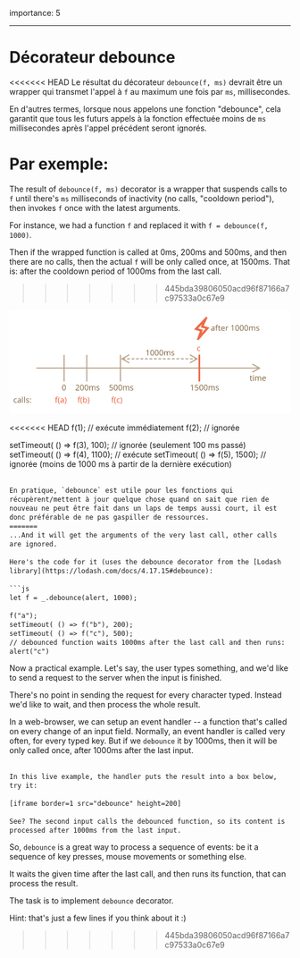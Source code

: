 importance: 5

---

# Décorateur debounce

<<<<<<< HEAD
Le résultat du décorateur `debounce(f, ms)` devrait être un wrapper qui transmet l'appel à `f` au maximum une fois par `ms`, millisecondes.

En d'autres termes, lorsque nous appelons une fonction "debounce", cela garantit que tous les futurs appels à la fonction effectuée moins de `ms` millisecondes après l'appel précédent seront ignorés.

Par exemple:
=======
The result of `debounce(f, ms)` decorator is a wrapper that suspends calls to `f` until there's `ms` milliseconds of inactivity (no calls, "cooldown period"), then invokes `f` once with the latest arguments.

For instance, we had a function `f` and replaced it with `f = debounce(f, 1000)`.

Then if the wrapped function is called at 0ms, 200ms and 500ms, and then there are no calls, then the actual `f` will be only called once, at 1500ms. That is: after the cooldown period of 1000ms from the last call.
>>>>>>> 445bda39806050acd96f87166a7c97533a0c67e9

![](debounce.svg)

<<<<<<< HEAD
f(1); // exécute immédiatement
f(2); // ignorée

setTimeout( () => f(3), 100); // ignorée (seulement 100 ms passé)
setTimeout( () => f(4), 1100); // exécute
setTimeout( () => f(5), 1500); // ignorée (moins de 1000 ms à partir de la dernière exécution)
```

En pratique, `debounce` est utile pour les fonctions qui récupèrent/mettent à jour quelque chose quand on sait que rien de nouveau ne peut être fait dans un laps de temps aussi court, il est donc préférable de ne pas gaspiller de ressources.
=======
...And it will get the arguments of the very last call, other calls are ignored.

Here's the code for it (uses the debounce decorator from the [Lodash library](https://lodash.com/docs/4.17.15#debounce):

```js
let f = _.debounce(alert, 1000);

f("a"); 
setTimeout( () => f("b"), 200);
setTimeout( () => f("c"), 500); 
// debounced function waits 1000ms after the last call and then runs: alert("c")
```


Now a practical example. Let's say, the user types something, and we'd like to send a request to the server when the input is finished.

There's no point in sending the request for every character typed. Instead we'd like to wait, and then process the whole result.

In a web-browser, we can setup an event handler -- a function that's called on every change of an input field. Normally, an event handler is called very often, for every typed key. But if we `debounce` it by 1000ms, then it will be only called once, after 1000ms after the last input.

```online

In this live example, the handler puts the result into a box below, try it:

[iframe border=1 src="debounce" height=200]

See? The second input calls the debounced function, so its content is processed after 1000ms from the last input.
```

So, `debounce` is a great way to process a sequence of events: be it a sequence of key presses, mouse movements or something else.


It waits the given time after the last call, and then runs its function, that can process the result.

The task is to implement `debounce` decorator.

Hint: that's just a few lines if you think about it :)
>>>>>>> 445bda39806050acd96f87166a7c97533a0c67e9

